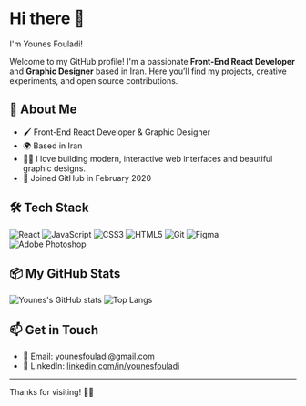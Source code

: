 # Hi there 👋
I'm Younes Fouladi!

Welcome to my GitHub profile! I'm a passionate **Front-End React Developer** and **Graphic Designer** based in Iran. Here you’ll find my projects, creative experiments, and open source contributions.

## 🚀 About Me

- 🖌️ Front-End React Developer & Graphic Designer
- 🌍 Based in Iran
- 👨‍💻 I love building modern, interactive web interfaces and beautiful graphic designs.
- 📅 Joined GitHub in February 2020

## 🛠️ Tech Stack

![React](https://img.shields.io/badge/-React-20232a?style=flat-square&logo=react)
![JavaScript](https://img.shields.io/badge/-JavaScript-F7DF1E?style=flat-square&logo=javascript&logoColor=black)
![CSS3](https://img.shields.io/badge/-CSS3-1572B6?style=flat-square&logo=css3)
![HTML5](https://img.shields.io/badge/-HTML5-E34F26?style=flat-square&logo=html5&logoColor=white)
![Git](https://img.shields.io/badge/-Git-F05032?style=flat-square&logo=git&logoColor=white)
![Figma](https://img.shields.io/badge/-Figma-333?style=flat-square&logo=figma)
![Adobe Photoshop](https://img.shields.io/badge/-Photoshop-31A8FF?style=flat-square&logo=adobe-photoshop&logoColor=white)

## 📦 My GitHub Stats

![Younes's GitHub stats](https://github-readme-stats.vercel.app/api?username=younesfouladi&show_icons=true&theme=default)
![Top Langs](https://github-readme-stats.vercel.app/api/top-langs/?username=younesfouladi&layout=compact)

## 📫 Get in Touch

- 📧 Email: [younesfouladi@gmail.com](mailto:younesfouladi@gmail.com)
- 💼 LinkedIn: [linkedin.com/in/younesfouladi](https://linkedin.com/in/younesfouladi)

---

Thanks for visiting! 🚀✨
